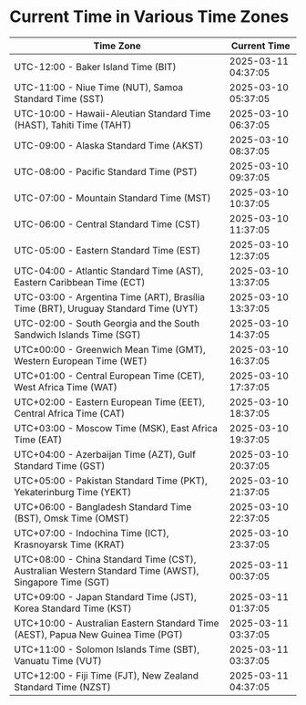 # Current Time in Various Time Zones

| Time Zone | Current Time |
|-----------|--------------|
| UTC-12:00 - Baker Island Time (BIT) | 2025-03-11 04:37:05 |
| UTC-11:00 - Niue Time (NUT), Samoa Standard Time (SST) | 2025-03-10 05:37:05 |
| UTC-10:00 - Hawaii-Aleutian Standard Time (HAST), Tahiti Time (TAHT) | 2025-03-10 06:37:05 |
| UTC-09:00 - Alaska Standard Time (AKST) | 2025-03-10 08:37:05 |
| UTC-08:00 - Pacific Standard Time (PST) | 2025-03-10 09:37:05 |
| UTC-07:00 - Mountain Standard Time (MST) | 2025-03-10 10:37:05 |
| UTC-06:00 - Central Standard Time (CST) | 2025-03-10 11:37:05 |
| UTC-05:00 - Eastern Standard Time (EST) | 2025-03-10 12:37:05 |
| UTC-04:00 - Atlantic Standard Time (AST), Eastern Caribbean Time (ECT) | 2025-03-10 13:37:05 |
| UTC-03:00 - Argentina Time (ART), Brasília Time (BRT), Uruguay Standard Time (UYT) | 2025-03-10 13:37:05 |
| UTC-02:00 - South Georgia and the South Sandwich Islands Time (SGT) | 2025-03-10 14:37:05 |
| UTC±00:00 - Greenwich Mean Time (GMT), Western European Time (WET) | 2025-03-10 16:37:05 |
| UTC+01:00 - Central European Time (CET), West Africa Time (WAT) | 2025-03-10 17:37:05 |
| UTC+02:00 - Eastern European Time (EET), Central Africa Time (CAT) | 2025-03-10 18:37:05 |
| UTC+03:00 - Moscow Time (MSK), East Africa Time (EAT) | 2025-03-10 19:37:05 |
| UTC+04:00 - Azerbaijan Time (AZT), Gulf Standard Time (GST) | 2025-03-10 20:37:05 |
| UTC+05:00 - Pakistan Standard Time (PKT), Yekaterinburg Time (YEKT) | 2025-03-10 21:37:05 |
| UTC+06:00 - Bangladesh Standard Time (BST), Omsk Time (OMST) | 2025-03-10 22:37:05 |
| UTC+07:00 - Indochina Time (ICT), Krasnoyarsk Time (KRAT) | 2025-03-10 23:37:05 |
| UTC+08:00 - China Standard Time (CST), Australian Western Standard Time (AWST), Singapore Time (SGT) | 2025-03-11 00:37:05 |
| UTC+09:00 - Japan Standard Time (JST), Korea Standard Time (KST) | 2025-03-11 01:37:05 |
| UTC+10:00 - Australian Eastern Standard Time (AEST), Papua New Guinea Time (PGT) | 2025-03-11 03:37:05 |
| UTC+11:00 - Solomon Islands Time (SBT), Vanuatu Time (VUT) | 2025-03-11 03:37:05 |
| UTC+12:00 - Fiji Time (FJT), New Zealand Standard Time (NZST) | 2025-03-11 04:37:05 |
